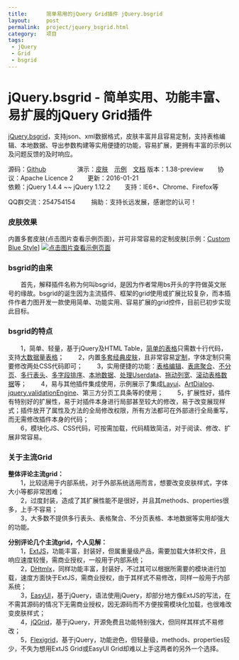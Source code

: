 ```yaml
--- 
title:      简单易用的jQuery Grid插件 jQuery.bsgrid
layout:     post
permalink:  project/jquery_bsgrid.html
category:   项目
tags: 
 - jQuery
 - Grid
 - bsgrid
---
```


jQuery.bsgrid - 简单实用、功能丰富、易扩展的jQuery Grid插件
=======================================================

<a href="http://thebestofyouth.com/bsgrid/" target="_blank">jQuery.bsgrid</a>，支持json、xml数据格式，皮肤丰富并且容易定制，支持表格编辑、本地数据、导出参数构建等实用便捷的功能，容易扩展，更拥有丰富的示例以及问题反馈的及时响应。

源码：[Github](https://github.com/baishui2004/jquery.bsgrid/)&emsp;&emsp;&emsp;&emsp;&emsp;演示：<a href="http://bsgrid.daoapp.io/documention/themes.html" target="_blank">皮肤</a>&emsp;<a href="http://bsgrid.daoapp.io/examples/zh-CN.html" target="_blank">示例</a>&emsp;<a href="http://bsgrid.daoapp.io/documention/documention.zh-CN.html" target="_blank">文档</a>
版本：1.38-preview&emsp;&emsp;&nbsp;协议：Apache Licence 2&emsp;&emsp;&nbsp;更新：2016-01-21  
依赖：jQuery 1.4.4 ~~ jQuery 1.12.2&emsp;&emsp;&nbsp;支持：IE6+、Chrome、Firefox等

QQ群交流：254754154&emsp;&emsp;&nbsp;&nbsp;捐助：<a href="http://bsgrid.daoapp.io/donate.html" target="_blank" style="text-decoration: none;">支持长远发展，感谢您的认可！</a>

### 皮肤效果 ###
内置多套皮肤(点击图片查看示例页面)，并可非常容易的定制皮肤[示例：<a href="http://bsgrid.daoapp.io/examples/zh-CN.html#href=examples/grid/themes/custom.html" target="_blank">Custom Blue Style</a>]
<a href="http://bsgrid.daoapp.io/examples/grid/simple.html" target="_blank"><img title="点击图片查看示例页面" src="https://github.com/baishui2004/jquery.bsgrid/raw/v1.37/documention/images/themes.jpg" /></a>

### bsgrid的由来 ###
&emsp;&emsp;首先，解释插件名称为何叫bsgrid，是因为作者常用bs开头的字符做英文账号的缘故。bsgrid的诞生因为主流插件、框架的grid使用或扩展比较复杂，而本插件作者力图开发一款使用简单、功能实用、容易扩展的grid控件，目前已初步实现此目标。

### bsgrid的特点 ###
&emsp;&emsp;1，简单、轻量，基于jQuery及HTML Table，<a href="http://bsgrid.daoapp.io/examples/zh-CN.html#href=examples/grid/simple.html" target="_blank">简单的表格</a>只需数十行代码，支持<a href="http://bsgrid.daoapp.io/examples/zh-CN.html#href=examples/grid/load-time-test.html" target="_blank">大数据量表格</a>；
&emsp;&emsp;2，内置<a href="http://bsgrid.daoapp.io/examples/zh-CN.html#href=examples/grid/simple.html" target="_blank">多套经典皮肤</a>，且非常容易<a href="http://bsgrid.daoapp.io/examples/zh-CN.html#href=examples/grid/themes/custom.html" target="_blank">定制</a>，字体定制只需要修改两处CSS代码即可；
&emsp;&emsp;3，实用便捷的功能：<a href="http://bsgrid.daoapp.io/examples/zh-CN.html#href=examples/grid/edit.html" target="_blank">表格编辑</a>、<a href="http://bsgrid.daoapp.io/examples/zh-CN.html#href=examples/grid/foot.html" target="_blank">表底聚合</a>、<a href="http://bsgrid.daoapp.io/examples/zh-CN.html#href=examples/grid/no-pagation.html" target="_blank">不分页</a>、<a href="http://bsgrid.daoapp.io/examples/zh-CN.html#href=examples/grid/multi-header.html" target="_blank">多行表头</a>、<a href="http://bsgrid.daoapp.io/examples/zh-CN.html#href=examples/grid/multi-sort.html" target="_blank">多字段排序</a>、<a href="http://bsgrid.daoapp.io/examples/zh-CN.html#href=examples/grid/local/json.html" target="_blank">本地数据</a>、<a href="http://bsgrid.daoapp.io/examples/zh-CN.html#href=examples/grid/userdata.html" target="_blank">处理Userdata</a>、<a href="http://bsgrid.daoapp.io/examples/zh-CN.html#href=examples/grid/move-column-extend.html" target="_blank">拖动列宽</a>、<a href="http://bsgrid.daoapp.io/examples/zh-CN.html#href=examples/grid/fixed-header/fixed-header-extend.html" target="_blank">滚动表格数据</a>等；
&emsp;&emsp;4，易与其他插件集成使用，示例展示了集成<a href="http://bsgrid.daoapp.io/examples/zh-CN.html#href=examples/layui/layer.html" target="_blank">Layui</a>、<a href="http://bsgrid.daoapp.io/examples/zh-CN.html#href=examples/artDialog/gridAndForm.html" target="_blank">ArtDialog</a>、<a href="http://bsgrid.daoapp.io/examples/zh-CN.html#href=examples/form/validation.html" target="_blank">jquery.validationEngine</a>、第三方分页工具条等的使用；
&emsp;&emsp;5，扩展性好，插件有特别好的扩展性，易于对插件本身进行局部甚至较大的修改，易于改变展现样式；插件放开了属性及方法的全局修改权限，所有方法都可在外部进行全局重写，而无需修改插件本身的代码；  
&emsp;&emsp;6，模块化JS、CSS代码，可按需加载，代码精致简洁，对于阅读、修改、扩展非常容易。

### 关于主流Grid ###
<b>整体评论主流grid：</b>  
&emsp;&emsp;1，比较适用于内部系统，对于外部系统适用而言，想要改变皮肤样式，字体大小等都非常困难；  
&emsp;&emsp;2，过度封装，造成了其扩展性能不是很好，并且其methods、properties很多，上手不容易；  
&emsp;&emsp;3，大多数不提供多行表头、表格聚合、不分页表格、本地数据等实用却强大的功能。

<b>分别评论几个主流grid，个人见解：</b>  
&emsp;&emsp;1，<a href="http://www.sencha.com/products/extjs/" target="_blank">ExtJS</a>，功能丰富，封装好，但属重量级产品，需要加载大体积文件，且响应速度较慢，需商业授权，一般用于内部系统；  
&emsp;&emsp;2，<a href="http://dhtmlx.com/" target="_blank">DHtmlx</a>，同样功能丰富，封装好，不过其可以根据所需要的模块进行加载，速度方面快于ExtJS，需商业授权，由于其样式不易修改，同样一般用于内部系统；  
&emsp;&emsp;3，<a href="http://www.jeasyui.com/" target="_blank">EasyUI</a>，基于jQuery，语法使用jQuery，却部分地方像ExtJS的写法，在不需其源码的情况下无需商业授权，因无源码而不方便按需模块化加载，也很难改变皮肤样式；  
&emsp;&emsp;4，<a href="http://www.jqgrid.com/" target="_blank">jQGrid</a>，基于jQuery，开源免费且功能特别强大，但同样其样式不易修改；  
&emsp;&emsp;5，<a href="http://www.flexigrid.info/" target="_blank">Flexigrid</a>，基于jQuery，功能逊色，但轻量级，methods、properties较少，不失为想用ExtJS Grid或EasyUI Grid却难以上手这两者的另外一个选择。